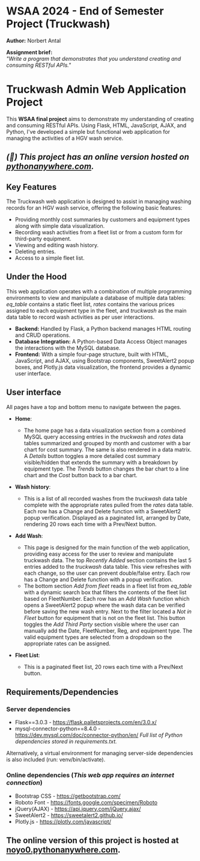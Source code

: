 # WSAA 2024 - End of Semester Project (Truckwash)  
**Author:** Norbert Antal  

**Assignment brief:**  
*"Write a program that demonstrates that you understand creating and consuming RESTful APIs."*  

# Truckwash Admin Web Application Project  

This **WSAA final project** aims to demonstrate my understanding of creating and consuming RESTful APIs. Using Flask, HTML, JavaScript, AJAX, and Python, I've developed a simple but functional web application for managing the activities of a HGV wash service.

## *(🤞) This project has an online version hosted on [pythonanywhere.com](https://noyo0.pythonanywhere.com/).*

## Key Features  

The Truckwash web application is designed to assist in managing washing records for an HGV wash service, offering the following basic features:

- Providing monthly cost summaries by customers and equipment types along with simple data visualization.
- Recording wash activities from a fleet list or from a custom form for third-party equipment.
- Viewing and editing wash history.
- Deleting entries.
- Access to a simple fleet list.

## Under the Hood  

This web application operates with a combination of multiple programming environments to view and manipulate a database of multiple data tables: *eq_table* contains a static fleet list, *rates* contains the various prices assigned to each equipment type in the fleet, and *truckwash* as the main data table to record wash activities as per user interactions.

- **Backend:** Handled by Flask, a Python backend manages HTML routing and CRUD operations.
- **Database Integration:** A Python-based Data Access Object manages the interactions with the MySQL database.
- **Frontend:** With a simple four-page structure, built with HTML, JavaScript, and AJAX, using Bootstrap components, SweetAlert2 popup boxes, and Plotly.js data visualization, the frontend provides a dynamic user interface.

## User interface  

All pages have a top and bottom menu to navigate between the pages.

- **Home**:  
  - The home page has a data visualization section from a combined MySQL query accessing entries in the *truckwash* and *rates* data tables summarized and grouped by month and customer with a bar chart for cost summary. The same is also rendered in a data matrix. A *Details* button toggles a more detailed cost summary visible/hidden that extends the summary with a breakdown by equipment type. The *Trends* button changes the bar chart to a line chart and the *Cost* button back to a bar chart.
  
- **Wash history**:  
  - This is a list of all recorded washes from the *truckwash* data table complete with the appropriate rates pulled from the *rates* data table. Each row has a Change and Delete function with a SweetAlert2 popup verification. Displayed as a paginated list, arranged by Date, rendering 20 rows each time with a Prev/Next button.
  
- **Add Wash**:  
  - This page is designed for the main function of the web application, providing easy access for the user to review and manipulate truckwash data. The top *Recently Added* section contains the last 5 entries added to the *truckwash* data table. This view refreshes with each change, so the user can prevent double/false entry. Each row has a Change and Delete function with a popup verification.  
  - The bottom section *Add from fleet* reads in a fleet list from *eq_table* with a dynamic search box that filters the contents of the fleet list based on FleetNumber. Each row has an *Add Wash* function which opens a SweetAlert2 popup where the wash data can be verified before saving the new wash entry. Next to the filter located a *Not in Fleet* button for equipment that is not on the fleet list. This button toggles the *Add Third Party* section visible where the user can manually add the Date, FleetNumber, Reg, and equipment type. The valid equipment types are selected from a dropdown so the appropriate rates can be assigned.
  
- **Fleet List**:  
  - This is a paginated fleet list, 20 rows each time with a Prev/Next button.

## Requirements/Dependencies  

### Server dependencies
- Flask==3.0.3 - https://flask.palletsprojects.com/en/3.0.x/
- mysql-connector-python==8.4.0 - https://dev.mysql.com/doc/connector-python/en/
*Full list of Python dependencies stored in requirements.txt.*

Alternatively, a virtual environment for managing server-side dependencies is also included (run: venv/bin/activate).

### Online dependencies (*This web app requires an internet connection*)
- Bootstrap CSS - https://getbootstrap.com/
- Roboto Font - https://fonts.google.com/specimen/Roboto
- jQuery(AJAX) - https://api.jquery.com/jQuery.ajax/
- SweetAlert2 - https://sweetalert2.github.io/
- Plotly.js - https://plotly.com/javascript/


## The online version of this project is hosted at [noyo0.pythonanywhere.com](https://noyo0.pythonanywhere.com/).